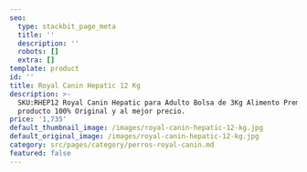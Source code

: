 ```yaml
---
seo:
  type: stackbit_page_meta
  title: ''
  description: ''
  robots: []
  extra: []
template: product
id: ''
title: Royal Canin Hepatic 12 Kg
description: >-
  SKU:RHEP12 Royal Canin Hepatic para Adulto Bolsa de 3Kg Alimento Premium,
  producto 100% Original y al mejor precio.
price: '1,735'
default_thumbnail_image: /images/royal-canin-hepatic-12-kg.jpg
default_original_image: /images/royal-canin-hepatic-12-kg.jpg
category: src/pages/category/perros-royal-canin.md
featured: false
---
```

